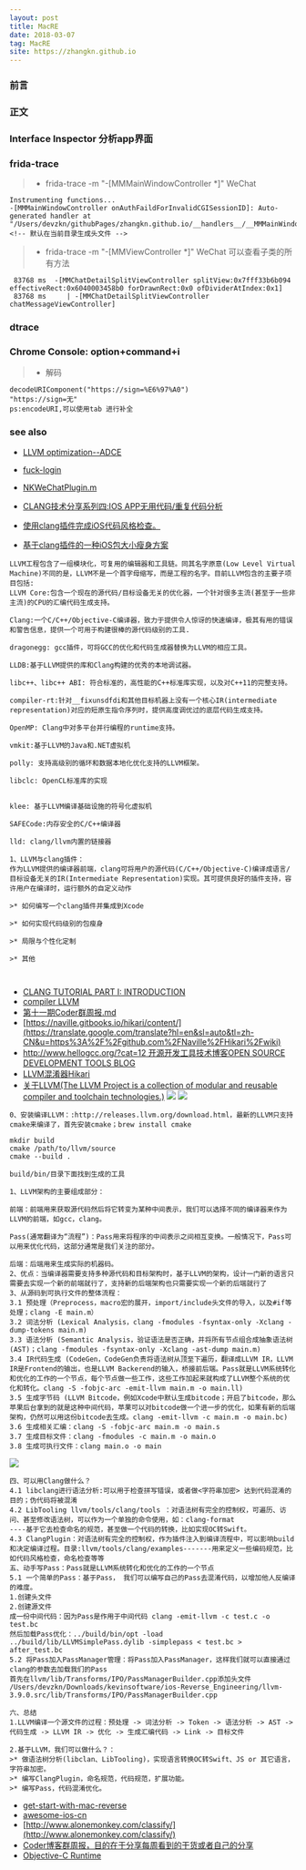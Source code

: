 ```yaml
---
layout: post
title: MacRE
date: 2018-03-07
tag: MacRE
site: https://zhangkn.github.io
---
```



### 前言




### 正文


### Interface Inspector 分析app界面

### frida-trace

>* frida-trace -m  "-[MMMainWindowController *]" WeChat
```
Instrumenting functions...                                              
-[MMMainWindowController onAuthFaildForInvalidCGISessionID]: Auto-generated handler at "/Users/devzkn/githubPages/zhangkn.github.io/__handlers__/__MMMainWindowController_onAuthF_-7b4925f2.js"
<!-- 默认在当前目录生成头文件 -->
```
>* frida-trace -m   "-[MMViewController *]" WeChat  可以查看子类的所有方法
```
 83768 ms  -[MMChatDetailSplitViewController splitView:0x7fff33b6b094 effectiveRect:0x6040003458b0 forDrawnRect:0x0 ofDividerAtIndex:0x1]
 83768 ms     | -[MMChatDetailSplitViewController chatMessageViewController]
```

### dtrace


### Chrome Console: option+command+i 

>* 解码  
```
decodeURIComponent("https://sign=%E6%97%A0")
"https://sign=无"
ps:encodeURI,可以使用tab 进行补全
```

### see also
- [LLVM optimization--ADCE](http://dongaxis.github.io/2016/05/31/LLVM-optimization-ADCE/)
- [fuck-login](https://github.com/xchaoinfo/fuck-login)
- [NKWeChatPlugin.m](https://github.com/kangwang1988/WeChatPlugin/blob/master/NKWeChatPlugin.m)

- [CLANG技术分享系列四:IOS APP无用代码/重复代码分析](http://kangwang1988.github.io/tech/2016/11/01/find-unused-duplicate-code-of-your-app-using-clang-plugin.html)
- [使用clang插件完成iOS代码风格检查。](https://github.com/kangwang1988/XcodeCodingStyle)

- [基于clang插件的一种iOS包大小瘦身方案](https://www.zybuluo.com/pockry/note/566013)

```
LLVM工程包含了一组模块化，可复用的编辑器和工具链。同其名字原意(Low Level Virtual Machine)不同的是，LLVM不是一个首字母缩写，而是工程的名字。目前LLVM包含的主要子项目包括:
LLVM Core:包含一个现在的源代码/目标设备无关的优化器，一个针对很多主流(甚至于一些非主流)的CPU的汇编代码生成支持。

Clang:一个C/C++/Objective-C编译器，致力于提供令人惊讶的快速编译，极其有用的错误和警告信息，提供一个可用于构建很棒的源代码级别的工具.

dragonegg: gcc插件，可将GCC的优化和代码生成器替换为LLVM的相应工具。

LLDB:基于LLVM提供的库和Clang构建的优秀的本地调试器。

libc++、libc++ ABI: 符合标准的，高性能的C++标准库实现，以及对C++11的完整支持。

compiler-rt:针对__fixunsdfdi和其他目标机器上没有一个核心IR(intermediate representation)对应的短原生指令序列时，提供高度调优过的底层代码生成支持。

OpenMP: Clang中对多平台并行编程的runtime支持。

vmkit:基于LLVM的Java和.NET虚拟机

polly: 支持高级别的循环和数据本地化优化支持的LLVM框架。

libclc: OpenCL标准库的实现


klee: 基于LLVM编译基础设施的符号化虚拟机

SAFECode:内存安全的C/C++编译器

lld: clang/llvm内置的链接器

1、LLVM与clang插件：
作为LLVM提供的编译器前端，clang可将用户的源代码(C/C++/Objective-C)编译成语言/目标设备无关的IR(Intermediate Representation)实现。其可提供良好的插件支持，容许用户在编译时，运行额外的自定义动作

>* 如何编写一个clang插件并集成到Xcode

>* 如何实现代码级别的包瘦身

>* 局限与个性化定制

>* 其他



```
- [CLANG TUTORIAL PART I: INTRODUCTION](https://kevinaboos.wordpress.com/2013/07/23/clang-tutorial-part-i-introduction/)
- [compiler LLVM](https://www.objc.io/issues/6-build-tools/compiler/)
- [第十一期Coder群周报.md](https://github.com/AloneMonkey/weekly/blob/master/第十一期/第十一期Coder群周报.md)
- [https://naville.gitbooks.io/hikari/content/](https://translate.google.com/translate?hl=en&sl=auto&tl=zh-CN&u=https%3A%2F%2Fgithub.com%2FNaville%2FHikari%2Fwiki)
- [http://www.hellogcc.org/?cat=12 开源开发工具技术博客OPEN SOURCE DEVELOPMENT TOOLS BLOG](http://www.hellogcc.org/?cat=12)
- [LLVM混淆器Hikari](http://iosre.com/t/llvm-hikari/10720)
- [关于LLVM(The LLVM Project is a collection of modular and reusable compiler and toolchain technologies.)](http://www.alonemonkey.com/2016/12/21/learning-llvm/)
![](/images/posts/{{page.title}}/pass.png)
![](/images/posts/{{page.title}}/LLVM.png)

```
0、安装编译LLVM：:http://releases.llvm.org/download.html，最新的LLVM只支持cmake来编译了，首先安装cmake；brew install cmake

mkdir build
cmake /path/to/llvm/source
cmake --build .

build/bin/目录下面找到生成的工具

1、LLVM架构的主要组成部分：

前端：前端用来获取源代码然后将它转变为某种中间表示，我们可以选择不同的编译器来作为LLVM的前端，如gcc，clang。

Pass(通常翻译为“流程”)：Pass用来将程序的中间表示之间相互变换。一般情况下，Pass可以用来优化代码，这部分通常是我们关注的部分。

后端：后端用来生成实际的机器码。
2、优点：当编译器需要支持多种源代码和目标架构时，基于LLVM的架构，设计一门新的语言只需要去实现一个新的前端就行了，支持新的后端架构也只需要实现一个新的后端就行了
3、从源码到可执行文件的整体流程：
3.1 预处理（Preprocess，macro宏的展开，import/include头文件的导入，以及#if等处理；clang -E main.m）
3.2 词法分析 (Lexical Analysis，clang -fmodules -fsyntax-only -Xclang -dump-tokens main.m)
3.3 语法分析 (Semantic Analysis，验证语法是否正确，并将所有节点组合成抽象语法树(AST)；clang -fmodules -fsyntax-only -Xclang -ast-dump main.m)
3.4 IR代码生成 (CodeGen，CodeGen负责将语法树从顶至下遍历，翻译成LLVM IR，LLVM IR是Frontend的输出，也是LLVM Backerend的输入，桥接前后端。Pass就是LLVM系统转化和优化的工作的一个节点，每个节点做一些工作，这些工作加起来就构成了LLVM整个系统的优化和转化。clang -S -fobjc-arc -emit-llvm main.m -o main.ll)
3.5 生成字节码 (LLVM Bitcode，例如Xcode中默认生成bitcode；开启了bitcode，那么苹果后台拿到的就是这种中间代码，苹果可以对bitcode做一个进一步的优化，如果有新的后端架构，仍然可以用这份bitcode去生成。clang -emit-llvm -c main.m -o main.bc)
3.6 生成相关汇编：clang -S -fobjc-arc main.m -o main.s
3.7 生成目标文件：clang -fmodules -c main.m -o main.o
3.8 生成可执行文件：clang main.o -o main
```
![](/images/posts/{{page.title}}/process.png)

```
四、可以用Clang做什么？
4.1 libclang进行语法分析:可以用于检查拼写错误，或者做<字符串加密> 达到代码混淆的目的；伪代码将被混淆
4.2 LibTooling llvm/tools/clang/tools ：对语法树有完全的控制权，可遍历、访问、甚至修改语法树，可以作为一个单独的命令使用，如：clang-format
----基于它去检查命名的规范，甚至做一个代码的转换，比如实现OC转Swift。
4.3 ClangPlugin：对语法树有完全的控制权，作为插件注入到编译流程中，可以影响build和决定编译过程。目录:llvm/tools/clang/examples-------用来定义一些编码规范，比如代码风格检查，命名检查等等
五、动手写Pass：Pass就是LLVM系统转化和优化的工作的一个节点
5.1 一个简单的Pass：基于Pass， 我们可以编写自己的Pass去混淆代码，以增加他人反编译的难度。
1.创建头文件
2.创建源文件
成一份中间代码：因为Pass是作用于中间代码 clang -emit-llvm -c test.c -o test.bc
然后加载Pass优化：../build/bin/opt -load ../build/lib/LLVMSimplePass.dylib -simplepass < test.bc > after_test.bc
5.2 将Pass加入PassManager管理：将Pass加入PassManager，这样我们就可以直接通过clang的参数去加载我们的Pass
首先在llvm/lib/Transforms/IPO/PassManagerBuilder.cpp添加头文件
/Users/devzkn/Downloads/kevinsoftware/ios-Reverse_Engineering/llvm-3.9.0.src/lib/Transforms/IPO/PassManagerBuilder.cpp

六、总结
1.LLVM编译一个源文件的过程：预处理 -> 词法分析 -> Token -> 语法分析 -> AST -> 代码生成 -> LLVM IR -> 优化 -> 生成汇编代码 -> Link -> 目标文件

2.基于LLVM，我们可以做什么？：
>* 做语法树分析(libclan、LibTooling)，实现语言转换OC转Swift、JS or 其它语言，字符串加密。
>* 编写ClangPlugin，命名规范，代码规范，扩展功能。
>* 编写Pass，代码混淆优化。
```

- [get-start-with-mac-reverse](http://www.alonemonkey.com/2017/05/31/get-start-with-mac-reverse/)
- [awesome-ios-cn](https://github.com/jobbole/awesome-ios-cn#core-data)
- [http://www.alonemonkey.com/classify/](http://www.alonemonkey.com/classify/)
- [Coder博客群周报，目的在于分享每周看到的干货或者自己的分享](https://github.com/AloneMonkey/weekly)
- [Objective-C Runtime](https://developer.apple.com/documentation/objectivec/objective_c_runtime)


